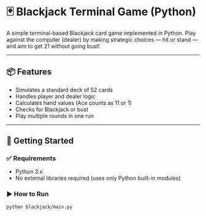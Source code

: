 # 🃏 Blackjack Terminal Game (Python)

A simple terminal-based Blackjack card game implemented in Python. Play against the computer (dealer) by making strategic choices — hit or stand — and aim to get 21 without going bust!

---

## 📦 Features

- Simulates a standard deck of 52 cards
- Handles player and dealer logic
- Calculates hand values (Ace counts as 11 or 1)
- Checks for Blackjack or bust
- Play multiple rounds in one run

---

## 🚀 Getting Started

### ✅ Requirements

- Python 3.x
- No external libraries required (uses only Python built-in modules)

### ▶️ How to Run

```bash
python blackjack/main.py
